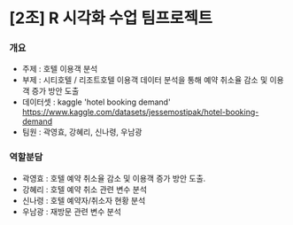 # [2조] R 시각화 수업 팀프로젝트

### 개요
- 주제 : 호텔 이용객 분석
- 부제 : 시티호텔 / 리조트호텔 이용객 데이터 분석을 통해 예약 취소율 감소 및 이용객 증가 방안 도출
- 데이터셋 : kaggle 'hotel booking demand' <https://www.kaggle.com/datasets/jessemostipak/hotel-booking-demand>
- 팀원 : 곽영효, 강혜리, 신나령, 우남광

### 역할분담
* 곽영효 : 호텔 예약 취소율 감소 및 이용객 증가 방안 도출.
* 강혜리 : 호텔 예약 취소 관련 변수 분석
* 신나령 : 호텔 예약자/취소자 현황 분석
* 우남광 : 재방문 관련 변수 분석
